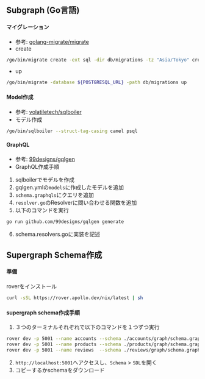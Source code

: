 ## Subgraph (Go言語)
#### マイグレーション
- 参考: [golang-migrate/migrate](https://github.com/golang-migrate/migrate)
- create
```bash
/go/bin/migrate create -ext sql -dir db/migrations -tz "Asia/Tokyo" create_XXX_table
```
- up
```bash
/go/bin/migrate -database ${POSTGRESQL_URL} -path db/migrations up
```

#### Model作成
- 参考: [volatiletech/sqlboiler](https://github.com/volatiletech/sqlboiler)
- モデル作成
```bash
/go/bin/sqlboiler --struct-tag-casing camel psql
```

#### GraphQL
- 参考: [99designs/gqlgen](https://github.com/99designs/gqlgen)
- GraphQL作成手順
1. sqlboilerでモデルを作成
2. gqlgen.ymlの`models`に作成したモデルを追加
3. `schema.graphqls`にクエリを追加
4. `resolver.go`のResolverに問い合わせる関数を追加
5. 以下のコマンドを実行
```bash
go run github.com/99designs/gqlgen generate
```
6. schema.resolvers.goに実装を記述


## Supergraph Schema作成
#### 準備
roverをインストール
```bash
curl -sSL https://rover.apollo.dev/nix/latest | sh
```
#### supergraph schema作成手順
1. ３つのターミナルそれぞれで以下のコマンドを１つずつ実行
```bash
rover dev -p 5001 --name accounts --schema ./accounts/graph/schema.graphqls --url http://localhost:8082/query
rover dev -p 5001 --name products --schema ./products/graph/schema.graphqls --url http://localhost:8083/query
rover dev -p 5001 --name reviews  --schema ./reviews/graph/schema.graphqls  --url http://localhost:8084/query
```
2. `http://localhost:5001`へアクセスし、`Schema` > `SDL`を開く
3. コピーするかschemaをダウンロード